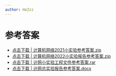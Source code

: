 ```yaml
---
author: HeZzz
---
```


# 参考答案

- [点击下载 | 计算机网络2021小实验参考答案.zip](https://cs-speedrun.github.io/cs-speedrun-documents/%5B%E5%AE%9E%E9%AA%8C%5D%20%E8%AE%A1%E7%AE%97%E6%9C%BA%E7%BD%91%E7%BB%9C/%E5%8F%82%E8%80%83%E7%AD%94%E6%A1%88/%E8%AE%A1%E7%AE%97%E6%9C%BA%E7%BD%91%E7%BB%9C2021%E5%B0%8F%E5%AE%9E%E9%AA%8C%E5%8F%82%E8%80%83%E7%AD%94%E6%A1%88.zip)
- [点击下载 | 计算机网络2022小实验报告参考答案.zip](https://cs-speedrun.github.io/cs-speedrun-documents/%5B%E5%AE%9E%E9%AA%8C%5D%20%E8%AE%A1%E7%AE%97%E6%9C%BA%E7%BD%91%E7%BB%9C/%E5%8F%82%E8%80%83%E7%AD%94%E6%A1%88/%E8%AE%A1%E7%AE%97%E6%9C%BA%E7%BD%91%E7%BB%9C2022%E5%B0%8F%E5%AE%9E%E9%AA%8C%E6%8A%A5%E5%91%8A%E5%8F%82%E8%80%83%E7%AD%94%E6%A1%88.zip)
- [点击下载 | 计网小实验工程文件参考答案.rar](https://cs-speedrun.github.io/cs-speedrun-documents/%5B%E5%AE%9E%E9%AA%8C%5D%20%E8%AE%A1%E7%AE%97%E6%9C%BA%E7%BD%91%E7%BB%9C/%E5%8F%82%E8%80%83%E7%AD%94%E6%A1%88/%E8%AE%A1%E7%BD%91%E5%B0%8F%E5%AE%9E%E9%AA%8C%E5%B7%A5%E7%A8%8B%E6%96%87%E4%BB%B6%E5%8F%82%E8%80%83%E7%AD%94%E6%A1%88.rar)
- [点击下载 | 计网总实验报告参考答案.docx](https://cs-speedrun.github.io/cs-speedrun-documents/%5B%E5%AE%9E%E9%AA%8C%5D%20%E8%AE%A1%E7%AE%97%E6%9C%BA%E7%BD%91%E7%BB%9C/%E5%8F%82%E8%80%83%E7%AD%94%E6%A1%88/%E8%AE%A1%E7%BD%91%E6%80%BB%E5%AE%9E%E9%AA%8C%E6%8A%A5%E5%91%8A%E5%8F%82%E8%80%83%E7%AD%94%E6%A1%88.docx)